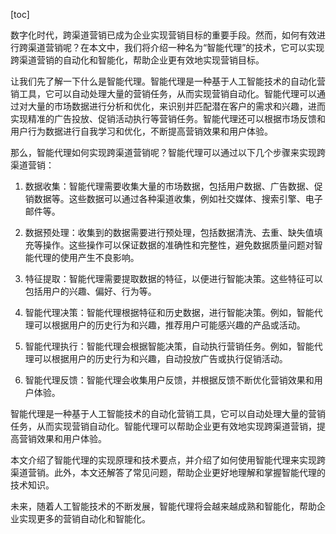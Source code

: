 
[toc]                    
                
                
数字化时代，跨渠道营销已成为企业实现营销目标的重要手段。然而，如何有效进行跨渠道营销呢？在本文中，我们将介绍一种名为“智能代理”的技术，它可以实现跨渠道营销的自动化和智能化，帮助企业更有效地实现营销目标。

让我们先了解一下什么是智能代理。智能代理是一种基于人工智能技术的自动化营销工具，它可以自动处理大量的营销任务，从而实现营销自动化。智能代理可以通过对大量的市场数据进行分析和优化，来识别并匹配潜在客户的需求和兴趣，进而实现精准的广告投放、促销活动执行等营销任务。智能代理还可以根据市场反馈和用户行为数据进行自我学习和优化，不断提高营销效果和用户体验。

那么，智能代理如何实现跨渠道营销呢？智能代理可以通过以下几个步骤来实现跨渠道营销：

1. 数据收集：智能代理需要收集大量的市场数据，包括用户数据、广告数据、促销数据等。这些数据可以通过各种渠道收集，例如社交媒体、搜索引擎、电子邮件等。

2. 数据预处理：收集到的数据需要进行预处理，包括数据清洗、去重、缺失值填充等操作。这些操作可以保证数据的准确性和完整性，避免数据质量问题对智能代理的使用产生不良影响。

3. 特征提取：智能代理需要提取数据的特征，以便进行智能决策。这些特征可以包括用户的兴趣、偏好、行为等。

4. 智能代理决策：智能代理根据特征和历史数据，进行智能决策。例如，智能代理可以根据用户的历史行为和兴趣，推荐用户可能感兴趣的产品或活动。

5. 智能代理执行：智能代理会根据智能决策，自动执行营销任务。例如，智能代理可以根据用户的历史行为和兴趣，自动投放广告或执行促销活动。

6. 智能代理反馈：智能代理会收集用户反馈，并根据反馈不断优化营销效果和用户体验。

智能代理是一种基于人工智能技术的自动化营销工具，它可以自动处理大量的营销任务，从而实现营销自动化。智能代理可以帮助企业更有效地实现跨渠道营销，提高营销效果和用户体验。

本文介绍了智能代理的实现原理和技术要点，并介绍了如何使用智能代理来实现跨渠道营销。此外，本文还解答了常见问题，帮助企业更好地理解和掌握智能代理的技术知识。

未来，随着人工智能技术的不断发展，智能代理将会越来越成熟和智能化，帮助企业实现更多的营销自动化和智能化。

